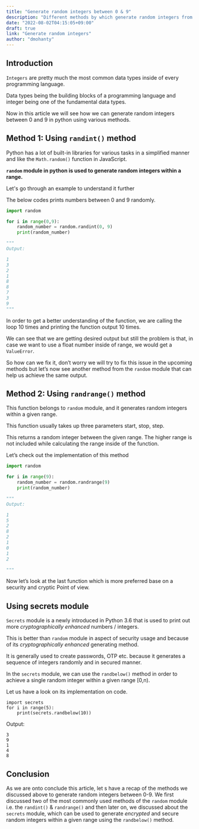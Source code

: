 ```yaml
---
title: "Generate random integers between 0 & 9"
description: "Different methods by which generate random integers from 0-9 in Python"
date: "2022-08-02T04:15:05+09:00"
draft: true
link: "Generate random integers"
author: "dmohanty"
---
```


## Introduction

`Integers` are pretty much the most common data types inside of every programming language. 

Data types being the building blocks of a programming language and integer being one of the fundamental data types.

Now in this article we will see how we can generate random integers between 0 and 9 in python using various methods.

## Method 1: Using `randint()` method

Python has a lot of built-in libraries for various tasks in a simplified manner and like the `Math.random()` function in JavaScript.

**`random` module in python is used to generate random integers within a range.**

Let's go through an example to understand it further

The below codes prints numbers between 0 and 9 randomly.

```python
import random

for i in range(0,9):
    random_number = random.randint(0, 9)
    print(random_number)

"""
Output:

1
3
2
1
8
8
7
3
9
"""

```

In order to get a better understanding of the function, we are calling the loop 10 times and printing the function output 10 times.

We can see that we are getting desired output but still the problem is that, in case we want to use a float number inside of range, we would get a `ValueError`.

So how can we fix it, don’t worry we will try to fix this issue in the upcoming methods but let’s now see another method from the `random` module that can help us achieve the same output.

## Method 2: Using `randrange()` method

This function belongs to `random` module, and it generates random integers within a given range.

This function usually takes up three parameters start, stop, step.

This returns a random integer between the given range. The higher range is not included while calculating the range inside of the function.

Let’s check out the implementation of this method

```python
import random

for i in range(9):
    random_number = random.randrange(9)
    print(random_number)

"""
Output:

1
5
2
8
2
1
0
1
2

"""    

```




Now let’s look at the last function which is more preferred base on a security and cryptic Point of view.

## Using secrets module

`Secrets` module is a newly introduced in Python 3.6 that is used to print out more _cryptographically enhanced_ numbers / integers.

This is better than `random` module in aspect of security usage and because of its _cryptographically enhanced_ generating method.

It is generally used to create passwords, OTP etc. because it generates a sequence of integers randomly and in secured manner.

In the `secrets` module, we can use the `randbelow()` method in order to achieve a single random integer within a given range [0,n).

Let us have a look on its implementation on code.

```
import secrets
for i in range(5):
    print(secrets.randbelow(10))

```

Output:

```
3
9
1
4
8

```

## Conclusion

As we are onto conclude this article, let s have a recap of the methods we discussed above to generate random integers between 0-9. We first discussed two of the most commonly used methods of the `random` module i.e. the `randint()` & `randrange()` and then later on, we discussed about the `secrets` module, which can be used to generate _encrypted_ and secure random integers within a given range using the `randbelow()` method.
